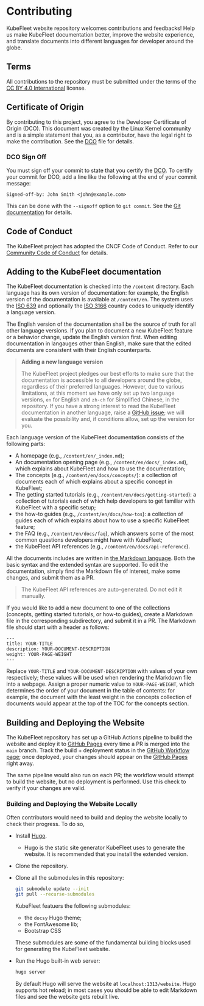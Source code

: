 # Contributing

KubeFleet website repository welcomes contributions and feedbacks! Help us make KubeFleet documentation better, improve the website experience, and translate documents into different languages for developer around the globe.

## Terms

All contributions to the repository must be submitted under the terms of the [CC BY 4.0 International](https://creativecommons.org/licenses/by/4.0/deed.en) license.

## Certificate of Origin

By contributing to this project, you agree to the Developer Certificate of Origin (DCO). This document was created by the Linux Kernel community and is a simple statement that you, as a contributor, have the legal right to make the contribution. See the [DCO](DCO) file for details.

### DCO Sign Off

You must sign off your commit to state that you certify the [DCO](DCO). To certify your commit for DCO, add a line like the following at the end of your commit message:

```
Signed-off-by: John Smith <john@example.com>
```

This can be done with the `--signoff` option to `git commit`. See the [Git documentation](https://git-scm.com/docs/git-commit#Documentation/git-commit.txt--s) for details.

## Code of Conduct

The KubeFleet project has adopted the CNCF Code of Conduct. Refer to our [Community Code of Conduct](CODE_OF_CONDUCT.md) for details.

## Adding to the KubeFleet documentation

The KubeFleet documentation is checked into the `/content` directory. Each language has its own version of documentation: for example, the English version of the documentation is available at `/content/en`. The system uses the [ISO 639](https://en.wikipedia.org/wiki/List_of_ISO_639_language_codes) and optionally the [ISO 3166](https://en.wikipedia.org/wiki/List_of_ISO_3166_country_codes) country codes to uniquely identify a language version.

The English version of the documentation shall be the source of truth for all other language versions. If you plan to document a new KubeFleet feature or a behavior change, update the English version first. When editing documentation in langauges other than English, make sure that the edited documents are consistent with their English counterparts.

> **Adding a new language version**
>
> The KubeFleet project pledges our best efforts to make sure that the documentation is accessible to all developers around the globe, regardless of their preferred languages. However, due to various limitations, at this moment we have only set up two language versions, `en` for English and `zh-ch` for Simplified Chinese, in the repository. If you have a strong interest to read the KubeFleet documentation in another language, raise a [GitHub issue](https://github.com/kubefleet-dev/website/issues); we will evaluate the possibility and, if conditions allow, set up the version for you.

Each language version of the KubeFleet documentation consists of the following parts:

* A homepage (e.g., `/content/en/_index.md`);
* An documentation opening page (e.g., `/content/en/docs/_index.md`), which explains about KubeFleet and how to use the documentation;
* The concepts (e.g., `/content/en/docs/concepts/`): a collection of documents each of which explains about a specific concept in KubeFleet;
* The getting started tutorials (e.g., `/content/en/docs/getting-started`): a collection of tutorials each of which help developers to get familiar with KubeFleet with a specific setup;
* the how-to guides (e.g., `/content/en/docs/how-tos`): a collection of guides each of which explains about how to use a specific KubeFleet feature;
* the FAQ (e.g., `/content/en/docs/faq`), which answers some of the most common questions developers might have with KubeFleet;
* the KubeFleet API references (e.g., `/content/en/docs/api-reference`).

All the documents includes are written in [the Markdown language](https://en.wikipedia.org/wiki/Markdown). Both the basic syntax and the extended syntax are supported. To edit the documentation, simply find the Markdown file of interest, make some changes, and submit them as a PR.

> The KubeFleet API references are auto-generated. Do not edit it manually.

If you would like to add a new document to one of the collections (concepts, getting started tutorials, or how-to guides), create a Markdown file in the corresponding subdirectory, and submit it in a PR. The Markdown file should start with a header as follows:

```
---
title: YOUR-TITLE
description: YOUR-DOCUMENT-DESCRIPTION
weight: YOUR-PAGE-WEIGHT
---
```

Replace `YOUR-TITLE` and `YOUR-DOCUMENT-DESCRIPTION` with values of your own respectively; these values will be used when rendering the Markdown file into a webpage. Assign a proper numeric value to `YOUR-PAGE-WEIGHT`, which determines the order of your document in the table of contents: for example, the document with the least weight in the concepts collection of documents would appear at the top of the TOC for the concepts section.

## Building and Deploying the Website

The KubeFleet repository has set up a GitHub Actions pipeline to build the website and deploy it to [GitHub Pages](https://kubefleet-dev.github.io/website/) every time a PR is merged into the `main` branch. Track the build + deployment status in the [GitHub Workflow page](https://github.com/kubefleet-dev/website/actions/workflows/github-pages.yml); once deployed, your changes should appear on the [GitHub Pages](https://kubefleet-dev.github.io/website/) right away.

The same pipeline would also run on each PR; the workflow would attempt to build the website, but no deployment is performed. Use this check to verify if your changes are valid.

### Building and Deploying the Website Locally

Often contributors would need to build and deploy the website locally to check their progress. To do so,

* Install [Hugo](https://gohugo.io).
    * Hugo is the static site generator KubeFleet uses to generate the website. It is recommended that you install the extended version.
* Clone the repository.
* Clone all the submodules in this repository:

    ```sh
    git submodule update --init
    git pull --recurse-submodules
    ```

    KubeFleet featuers the following submodules:
    * the `docsy` Hugo theme;
    * the FontAwesome lib;
    * Bootstrap CSS
    
    These submodules are some of the fundamental building blocks used for generating the KubeFleet website.

* Run the Hugo built-in web server:

    ```sh
    hugo server
    ```

    By default Hugo will serve the website at `localhost:1313/website`. Hugo supports hot reload; in most cases you should be able to edit Markdown files and see the website gets rebuilt live.
